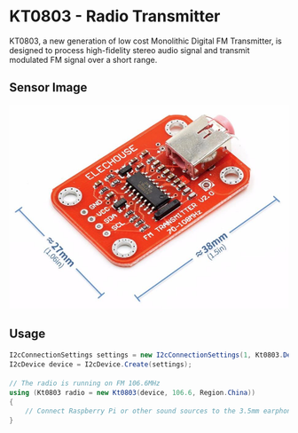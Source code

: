 # KT0803 - Radio Transmitter
KT0803, a new generation of low cost Monolithic Digital FM Transmitter, is designed to process high-fidelity stereo audio signal and transmit modulated FM signal over a short range. 

## Sensor Image
![](sensor.jpg)

## Usage
```csharp
I2cConnectionSettings settings = new I2cConnectionSettings(1, Kt0803.DefaultI2cAddress);
I2cDevice device = I2cDevice.Create(settings);

// The radio is running on FM 106.6MHz
using (Kt0803 radio = new Kt0803(device, 106.6, Region.China))
{
    // Connect Raspberry Pi or other sound sources to the 3.5mm earphone jack of the module
}
```